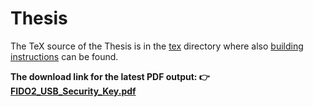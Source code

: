 # Thesis

The TeX source of the Thesis is in the [tex](./tex) directory where
also [building instructions](./tex/README.md) can be found.

**The download link for the latest PDF output: 👉 [FIDO2_USB_Security_Key.pdf]**


<!-- links references -->

[FIDO2_USB_Security_Key.pdf]: https://github.com/pokusew/fel-masters-thesis/raw/main/text/FIDO2_USB_Security_Key.pdf
